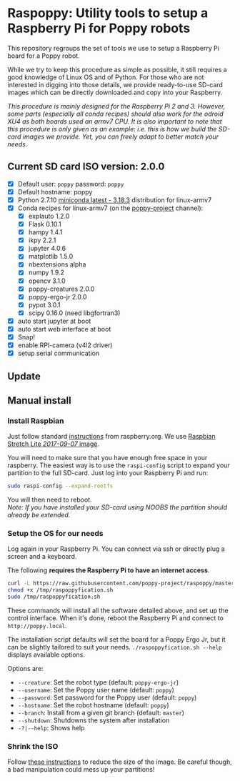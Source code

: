 
# Raspoppy: Utility tools to setup a Raspberry Pi for Poppy robots

This repository regroups the set of tools we use to setup a Raspberry Pi board for a Poppy robot.

While we try to keep this procedure as simple as possible, it still requires a good knowledge of Linux OS and of Python. For those who are not interested in digging into those details, we provide ready-to-use SD-card images which can be directly downloaded and copy into your Raspberry.

*This procedure is mainly designed for the Raspberry Pi 2 and 3. However, some parts (especially all conda recipes) should also work for the odroid XU4 as both boards used an armv7 CPU. It is also important to note that this procedure is only given as an example: i.e. this is how we build the SD-card images we provide. Yet, you can freely adapt to better match your needs.*

## Current SD card ISO version: 2.0.0

* [x] Default user: `poppy` password: `poppy`
* [x] Default hostname: poppy
* [x] Python 2.7.10 [miniconda latest - 3.18.3](http://repo.continuum.io/miniconda/Miniconda3-3.18.3-Linux-armv7l.sh) distribution for linux-armv7
* [x] Conda recipes for linux-armv7 (on the [poppy-project](https://anaconda.org/poppy-project/) channel):
    * [x] explauto 1.2.0
    * [x] Flask 0.10.1
    * [x] hampy 1.4.1
    * [x] ikpy 2.2.1
    * [x] jupyter 4.0.6
    * [x] matplotlib 1.5.0
    * [x] nbextensions alpha
    * [x] numpy 1.9.2
    * [x] opencv 3.1.0
    * [x] poppy-creatures 2.0.0
    * [x] poppy-ergo-jr 2.0.0
    * [x] pypot 3.0.1
    * [x] scipy 0.16.0 (need libgfortran3)
* [x] auto start jupyter at boot
* [x] auto start web interface at boot
* [x] Snap!
* [x] enable RPI-camera (v4l2 driver)
* [x] setup serial communication

## Update

## Manual install

### Install Raspbian

Just follow standard [instructions](https://www.raspberrypi.org/downloads/raspbian/) from raspberry.org. We use [Raspbian Stretch Lite *2017-09-07* image](https://downloads.raspberrypi.org/raspbian_lite/images/raspbian_lite-2017-09-08/2017-09-07-raspbian-stretch-lite.zip).

You will need to make sure that you have enough free space in your raspberry. The easiest way is to use the `raspi-config` script to expand your partition to the full SD-card. Just log into your Raspberry Pi and run:

```bash
sudo raspi-config --expand-rootfs
```

You will then need to reboot.  
*Note: If you have installed your SD-card using NOOBS the partition should already be extended.*

### Setup the OS for our needs

Log again in your Raspberry Pi. You can connect via ssh or directly plug a screen and a keyboard.

The following **requires the Raspberry Pi to have an internet access**.

```bash
curl -L https://raw.githubusercontent.com/poppy-project/raspoppy/master/raspoppyfication.sh -o /tmp/raspoppyfication.sh
chmod +x /tmp/raspoppyfication.sh
sudo /tmp/raspoppyfication.sh
```

These commands will install all the software detailed above, and set up the control interface. When it's done, reboot the Raspberry Pi and connect to `http://poppy.local`.

The installation script defaults will set the board for a Poppy Ergo Jr, but it can be slightly tailored to suit your needs. `./raspoppyfication.sh --help` displays available options.

Options are:

- `--creature`: Set the robot type (default: `poppy-ergo-jr`)
- `--username`: Set the Poppy user name (default: `poppy`)
- `--password`: Set password for the Poppy user (default: `poppy`)
- `--hostname`: Set the robot hostname (default: `poppy`)
- `--branch`: Install from a given git branch (default: `master`)
- `--shutdown`: Shutdowns the system after installation
- `-?|--help`: Shows help

### Shrink the ISO

Follow [these instructions](./shrink-iso.md) to reduce the size of the image. Be careful though, a bad manipulation could mess up your partitions!
